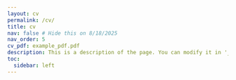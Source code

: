 ```yaml
---
layout: cv
permalink: /cv/
title: cv
nav: false # Hide this on 8/18/2025
nav_order: 5
cv_pdf: example_pdf.pdf
description: This is a description of the page. You can modify it in '_pages/cv.md'. You can also change or remove the top pdf download button.
toc:
  sidebar: left
---
```

